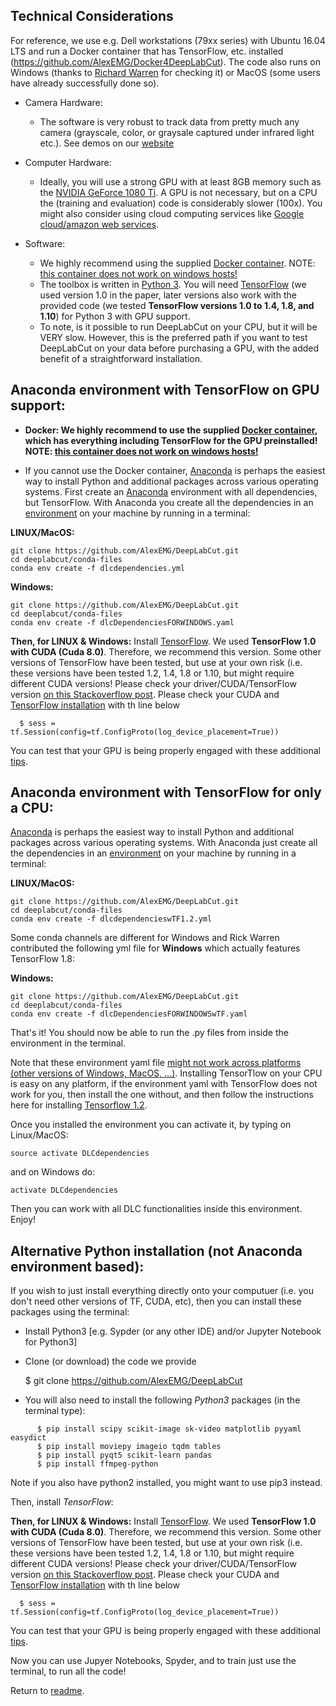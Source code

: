 ## Technical Considerations 

For reference, we use e.g. Dell workstations (79xx series) with Ubuntu 16.04 LTS and run a Docker container that has TensorFlow, etc. installed (https://github.com/AlexEMG/Docker4DeepLabCut). The code also runs on Windows (thanks to  [Richard Warren](https://github.com/rwarren2163) for checking it) or MacOS (some users have already successfully done so). 

- Camera Hardware:
     - The software is very robust to track data from pretty much any camera (grayscale, color, or graysale captured under infrared light etc.). See demos on our [website](https://www.mousemotorlab.org/deeplabcut/)

- Computer Hardware:
     - Ideally, you will use a strong GPU with at least 8GB memory such as the [NVIDIA GeForce 1080 Ti](https://www.nvidia.com/en-us/geforce/products/10series/geforce-gtx-1080/).  A GPU is not necessary, but on a CPU the (training and evaluation) code is considerably slower (100x). You might also consider using cloud computing services like [Google cloud/amazon web services](https://github.com/AlexEMG/DeepLabCut/issues/47).
     
- Software: 
     - We highly recommend using the supplied [Docker container](https://github.com/AlexEMG/Docker4DeepLabCut). NOTE: [this container does not work on windows hosts!](https://github.com/NVIDIA/nvidia-docker/issues/43)
     - The toolbox is written in [Python 3](https://www.python.org/). You will need [TensorFlow](https://www.tensorflow.org/) (we used version 1.0 in the paper, later versions also work with the provided code (we tested **TensorFlow versions 1.0 to 1.4, 1.8, and  1.10**) for Python 3 with GPU support. 
     - To note, is it possible to run DeepLabCut on your CPU, but it will be VERY slow. However, this is the preferred path if you want to test DeepLabCut on your data before purchasing a GPU, with the added benefit of a straightforward installation. 

## Anaconda environment with TensorFlow on GPU support:

- **Docker: We highly recommend to use the supplied [Docker container](https://github.com/AlexEMG/Docker4DeepLabCut), which has everything including TensorFlow for the GPU preinstalled! NOTE: [this container does not work on windows hosts!](https://github.com/NVIDIA/nvidia-docker/issues/43)**

 - If you cannot use the Docker container, [Anaconda](https://anaconda.org/anaconda/python) is perhaps the easiest way to install Python and additional packages across various operating systems. First create an [Anaconda](https://anaconda.org/anaconda/python) environment with all dependencies, but TensorFlow.  With Anaconda you create all the dependencies in an [environment](https://conda.io/docs/user-guide/tasks/manage-environments.html) on your machine by running in a terminal:

**LINUX/MacOS:**
```
git clone https://github.com/AlexEMG/DeepLabCut.git
cd deeplabcut/conda-files
conda env create -f dlcdependencies.yml
```
**Windows:** 
```
git clone https://github.com/AlexEMG/DeepLabCut.git
cd deeplabcut/conda-files
conda env create -f dlcDependenciesFORWINDOWS.yaml
```

**Then, for LINUX & Windows:** Install [TensorFlow](https://www.tensorflow.org/). We used **TensorFlow 1.0 with CUDA (Cuda 8.0)**. Therefore, we recommend this version. Some other versions of TensorFlow have been tested, but use at your own risk (i.e. these versions have been tested 1.2, 1.4, 1.8 or 1.10, but might require different CUDA versions! Please check your driver/CUDA/TensorFlow version [on this Stackoverflow post](https://stackoverflow.com/questions/30820513/what-is-version-of-cuda-for-nvidia-304-125/30820690#30820690). Please check your CUDA and [TensorFlow installation](https://www.tensorflow.org/install/) with th line below

      $ sess = tf.Session(config=tf.ConfigProto(log_device_placement=True))

You can test that your GPU is being properly engaged with these additional [tips](https://www.tensorflow.org/programmers_guide/using_gpu).

## Anaconda environment with TensorFlow for only a CPU:

[Anaconda](https://anaconda.org/anaconda/python) is perhaps the easiest way to install Python and additional packages across various operating systems. With Anaconda just create all the dependencies in an [environment](https://conda.io/docs/user-guide/tasks/manage-environments.html) on your machine by running in a terminal:

**LINUX/MacOS:**
```
git clone https://github.com/AlexEMG/DeepLabCut.git
cd deeplabcut/conda-files
conda env create -f dlcdependencieswTF1.2.yml
```

Some conda channels are different for Windows and Rick Warren contributed the following yml file for **Windows** which actually features TensorFlow 1.8:

**Windows:** 
```
git clone https://github.com/AlexEMG/DeepLabCut.git
cd deeplabcut/conda-files
conda env create -f dlcDependenciesFORWINDOWSwTF.yaml
```

That's it! You should now be able to run the .py files from inside the environment in the terminal.

Note that these environment yaml file [might not work across platforms (other versions of Windows, MacOS, ...)](https://stackoverflow.com/questions/39280638/how-to-share-conda-environments-across-platforms). Installing TensorTlow on your CPU is easy on any platform, if the environment yaml with TensorFlow does not work for you, then install the one without, and then follow the instructions here for installing [Tensorflow 1.2](https://www.tensorflow.org/versions/r1.2/install/). 

Once you installed the environment you can activate it, by typing on Linux/MacOS: 
```
source activate DLCdependencies
```

and on Windows do: 
```
activate DLCdependencies
```

Then you can work with all DLC functionalities inside this environment. Enjoy!

## Alternative Python installation (not Anaconda environment based):

If you wish to just install everything directly onto your computuer (i.e. you don't need other versions of TF, CUDA, etc), then you can install these packages using the terminal:


 - Install Python3 [e.g. Sypder (or any other IDE) and/or Jupyter Notebook for Python3]
 - Clone (or download) the code we provide

     $ git clone https://github.com/AlexEMG/DeepLabCut

 - You will also need to install the following *Python3* packages (in the terminal type):

```
      $ pip install scipy scikit-image sk-video matplotlib pyyaml easydict 
      $ pip install moviepy imageio tqdm tables
      $ pip install pyqt5 scikit-learn pandas
      $ pip install ffmpeg-python
```
Note if you also have python2 installed, you might want to use pip3 instead. 

Then, install *TensorFlow*:

**Then, for LINUX & Windows:** Install [TensorFlow](https://www.tensorflow.org/). We used **TensorFlow 1.0 with CUDA (Cuda 8.0)**. Therefore, we recommend this version. Some other versions of TensorFlow have been tested, but use at your own risk (i.e. these versions have been tested 1.2, 1.4, 1.8 or 1.10, but might require different CUDA versions! Please check your driver/CUDA/TensorFlow version [on this Stackoverflow post](https://stackoverflow.com/questions/30820513/what-is-version-of-cuda-for-nvidia-304-125/30820690#30820690). Please check your CUDA and [TensorFlow installation](https://www.tensorflow.org/install/) with th line below

      $ sess = tf.Session(config=tf.ConfigProto(log_device_placement=True))

You can test that your GPU is being properly engaged with these additional [tips](https://www.tensorflow.org/programmers_guide/using_gpu).

Now you can use Jupyer Notebooks, Spyder, and to train just use the terminal, to run all the code!
          
      
 Return to [readme](../README.md).

